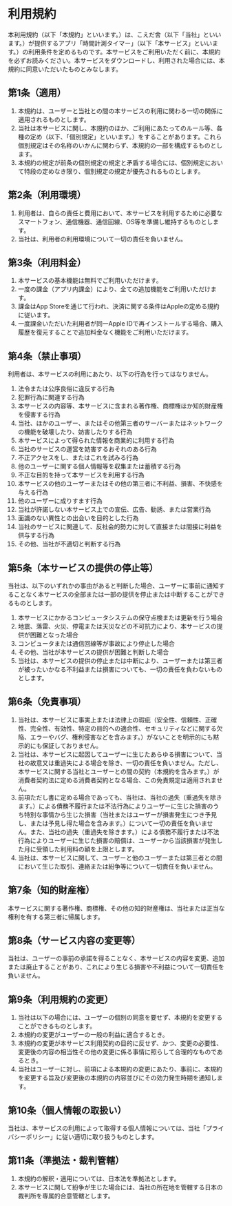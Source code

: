 # 利用規約

本利用規約（以下「本規約」といいます。）は、こえだ舎（以下「当社」といいます。）が提供するアプリ「時間計測タイマー」（以下「本サービス」といいます。）の利用条件を定めるものです。本サービスをご利用いただく前に、本規約を必ずお読みください。本サービスをダウンロードし、利用された場合には、本規約に同意いただいたものとみなします。

## 第1条（適用）

1. 本規約は、ユーザーと当社との間の本サービスの利用に関わる一切の関係に適用されるものとします。
2. 当社は本サービスに関し、本規約のほか、ご利用にあたってのルール等、各種の定め（以下、「個別規定」といいます。）をすることがあります。これら個別規定はその名称のいかんに関わらず、本規約の一部を構成するものとします。
3. 本規約の規定が前条の個別規定の規定と矛盾する場合には、個別規定において特段の定めなき限り、個別規定の規定が優先されるものとします。

## 第2条（利用環境）

1. 利用者は、自らの責任と費用において、本サービスを利用するために必要なスマートフォン、通信機器、通信回線、OS等を準備し維持するものとします。
2. 当社は、利用者の利用環境について一切の責任を負いません。

## 第3条（利用料金）

1. 本サービスの基本機能は無料でご利用いただけます。
2. 一度の課金（アプリ内課金）により、全ての追加機能をご利用いただけます。
3. 課金はApp Storeを通じて行われ、決済に関する条件はAppleの定める規約に従います。
4. 一度課金いただいた利用者が同一Apple IDで再インストールする場合、購入履歴を復元することで追加料金なく機能をご利用いただけます。

## 第4条（禁止事項）

利用者は、本サービスの利用にあたり、以下の行為を行ってはなりません。

1. 法令または公序良俗に違反する行為
2. 犯罪行為に関連する行為
3. 本サービスの内容等、本サービスに含まれる著作権、商標権ほか知的財産権を侵害する行為
4. 当社、ほかのユーザー、またはその他第三者のサーバーまたはネットワークの機能を破壊したり、妨害したりする行為
5. 本サービスによって得られた情報を商業的に利用する行為
6. 当社のサービスの運営を妨害するおそれのある行為
7. 不正アクセスをし、またはこれを試みる行為
8. 他のユーザーに関する個人情報等を収集または蓄積する行為
9. 不正な目的を持って本サービスを利用する行為
10. 本サービスの他のユーザーまたはその他の第三者に不利益、損害、不快感を与える行為
11. 他のユーザーに成りすます行為
12. 当社が許諾しない本サービス上での宣伝、広告、勧誘、または営業行為
13. 面識のない異性との出会いを目的とした行為
14. 当社のサービスに関連して、反社会的勢力に対して直接または間接に利益を供与する行為
15. その他、当社が不適切と判断する行為

## 第5条（本サービスの提供の停止等）

当社は、以下のいずれかの事由があると判断した場合、ユーザーに事前に通知することなく本サービスの全部または一部の提供を停止または中断することができるものとします。

1. 本サービスにかかるコンピュータシステムの保守点検または更新を行う場合
2. 地震、落雷、火災、停電または天災などの不可抗力により、本サービスの提供が困難となった場合
3. コンピュータまたは通信回線等が事故により停止した場合
4. その他、当社が本サービスの提供が困難と判断した場合
5. 当社は、本サービスの提供の停止または中断により、ユーザーまたは第三者が被ったいかなる不利益または損害についても、一切の責任を負わないものとします。

## 第6条（免責事項）

1. 当社は、本サービスに事実上または法律上の瑕疵（安全性、信頼性、正確性、完全性、有効性、特定の目的への適合性、セキュリティなどに関する欠陥、エラーやバグ、権利侵害などを含みます。）がないことを明示的にも黙示的にも保証しておりません。
2. 当社は、本サービスに起因してユーザーに生じたあらゆる損害について、当社の故意又は重過失による場合を除き、一切の責任を負いません。ただし、本サービスに関する当社とユーザーとの間の契約（本規約を含みます。）が消費者契約法に定める消費者契約となる場合、この免責規定は適用されません。
3. 前項ただし書に定める場合であっても、当社は、当社の過失（重過失を除きます。）による債務不履行または不法行為によりユーザーに生じた損害のうち特別な事情から生じた損害（当社またはユーザーが損害発生につき予見し、または予見し得た場合を含みます。）について一切の責任を負いません。また、当社の過失（重過失を除きます。）による債務不履行または不法行為によりユーザーに生じた損害の賠償は、ユーザーから当該損害が発生した月に受領した利用料の額を上限とします。
4. 当社は、本サービスに関して、ユーザーと他のユーザーまたは第三者との間において生じた取引、連絡または紛争等について一切責任を負いません。

## 第7条（知的財産権）

本サービスに関する著作権、商標権、その他の知的財産権は、当社または正当な権利を有する第三者に帰属します。

## 第8条（サービス内容の変更等）

当社は、ユーザーの事前の承諾を得ることなく、本サービスの内容を変更、追加または廃止することがあり、これにより生じる損害や不利益について一切責任を負いません。

## 第9条（利用規約の変更）

1. 当社は以下の場合には、ユーザーの個別の同意を要せず、本規約を変更することができるものとします。
  1. 本規約の変更がユーザーの一般の利益に適合するとき。
  2. 本規約の変更が本サービス利用契約の目的に反せず、かつ、変更の必要性、変更後の内容の相当性その他の変更に係る事情に照らして合理的なものであるとき。
2. 当社はユーザーに対し、前項による本規約の変更にあたり、事前に、本規約を変更する旨及び変更後の本規約の内容並びにその効力発生時期を通知します。

## 第10条（個人情報の取扱い）

当社は、本サービスの利用によって取得する個人情報については、当社「プライバシーポリシー」に従い適切に取り扱うものとします。

## 第11条（準拠法・裁判管轄）

1. 本規約の解釈・適用については、日本法を準拠法とします。
2. 本サービスに関して紛争が生じた場合には、当社の所在地を管轄する日本の裁判所を専属的合意管轄とします。
